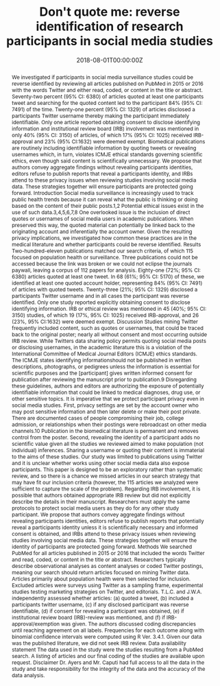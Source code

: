 ---
title: "Don't quote me: reverse identification of research participants in social media studies"

authors:
- "John W. Ayers"
- "admin"
- "Camille Nebeker"
- "Mark Dredze"
date: "2018-08-01T00:00:00Z"
altemetric_id: 
doi: "10.1038/s41746-018-0036-2"
venue: "npj Digital Medicine"
publishDate: "2017-01-01T00:00:00Z"
publication_types: ["2"]
abstract: "We investigated if participants in social media surveillance studies could be reverse identified by reviewing all articles published on PubMed in 2015 or 2016 with the words Twitter and either read, coded, or content in the title or abstract. Seventy-two percent (95% CI: 6380) of articles quoted at least one participants tweet and searching for the quoted content led to the participant 84% (95% CI: 7491) of the time. Twenty-one percent (95% CI: 1329) of articles disclosed a participants Twitter username thereby making the participant immediately identifiable. Only one article reported obtaining consent to disclose identifying information and institutional review board (IRB) involvement was mentioned in only 40% (95% CI: 3150) of articles, of which 17% (95% CI: 1025) received IRB-approval and 23% (95% CI:1632) were deemed exempt. Biomedical publications are routinely including identifiable information by quoting tweets or revealing usernames which, in turn, violates ICMJE ethical standards governing scientific ethics, even though said content is scientifically unnecessary. We propose that authors convey aggregate findings without revealing participants identities, editors refuse to publish reports that reveal a participants identity, and IRBs attend to these privacy issues when reviewing studies involving social media data. These strategies together will ensure participants are protected going forward.
Introduction Social media surveillance is increasingly used to track public health trends because it can reveal what the public is thinking or doing based on the content of their public posts.1,2 Potential ethical issues exist in the use of such data.3,4,5,6,7,8 One overlooked issue is the inclusion of direct quotes or usernames of social media users in academic publications. When preserved this way, the quoted material can potentially be linked back to the originating account and inferentially the account owner. Given the resulting privacy implications, we investigated how common these practices are in the medical literature and whether participants could be reverse identified.
Results Two-hundred-eleven publications matched our search criteria, of which 115 focused on population health or surveillance. Three publications could not be accessed because the link was broken or we could not eclipse the journals paywall, leaving a corpus of 112 papers for analysis.
Eighty-one (72%; 95% CI: 6380) articles quoted at least one tweet. In 68 (61%; 95% CI: 5170) of these, we identified at least one quoted account holder, representing 84% (95% CI: 7491) of articles with quoted tweets. Twenty-three (21%; 95% CI: 1329) disclosed a participants Twitter username and in all cases the participant was reverse identified.
Only one study reported explicitly obtaining consent to disclose identifying information. IRB or ethical review was mentioned in 45 (40%; 95% CI: 3150) studies, of which 19 (17%, 95% CI: 1025) received IRB-approval, and 26 (23%, 95% CI:1632) were deemed exempt.
Discussion Studies mining Twitter frequently included content, such as quotes or usernames, that could be traced back to the original poster; nearly all without consent and most occurring outside IRB review.
While Twitters data sharing policy permits quoting social media posts or disclosing usernames, in the academic literature this is a violation of the International Committee of Medical Journal Editors (ICMJE) ethics standards. The ICMJE states identifying informationshould not be published in written descriptions, photographs, or pedigrees unless the information is essential for scientific purposes and the [participant] gives written informed consent for publication after reviewing the manuscript prior to publication.9 Disregarding these guidelines, authors and editors are authorizing the exposure of potentially identifiable information that could be linked to medical diagnoses, drug use, or other sensitive topics.
It is imperative that we protect participant privacy even in social media studies. First, privacy settings are set by the account owner who may post sensitive information and then later delete or make their post private. There are documented cases of people compromising their job, college admission, or relationships when their postings were rebroadcast on other media channels.10 Publication in the biomedical literature is permanent and removes control from the poster. Second, revealing the identity of a participant adds no scientific value given all the studies we reviewed aimed to make population (not individual) inferences. Sharing a username or quoting their content is immaterial to the aims of these studies.
Our study was limited to publications using Twitter and it is unclear whether works using other social media data also expose participants. This paper is designed to be an exploratory rather than systematic review, and so there is a chance we missed articles in our search strategy that may have fit our inclusion criteria (however, the 115 articles we analyzed were sufficient to capture the scale of the problem). Regarding IRB involvement, it is possible that authors obtained appropriate IRB review but did not explicitly describe the details in their manuscript.
Researchers must apply the same protocols to protect social media users as they do for any other study participant. We propose that authors convey aggregate findings without revealing participants identities, editors refuse to publish reports that potentially reveal a participants identity unless it is scientifically necessary and informed consent is obtained, and IRBs attend to these privacy issues when reviewing studies involving social media data. These strategies together will ensure the identity of participants are protected going forward.
Methods We searched PubMed for all articles published in 2015 or 2016 that included the words Twitter and read, coded, or content in the title or abstract. Researchers typically describe observational analyses as content analyses or coded Twitter postings, meaning our search should return articles focused on mining Twitter data. Articles primarily about population health were then selected for inclusion. Excluded articles were surveys using Twitter as a sampling frame, experimental studies testing marketing strategies on Twitter, and editorials.
T.L.C. and J.W.A. independently assessed whether articles: (a) quoted a tweet, (b) included a participants twitter username, (c) if any disclosed participant was reverse identifiable, (d) if consent for revealing a participant was obtained, (e) if institutional review board (IRB)-review was mentioned, and (f) if IRB-approval/exemption was given. The authors discussed coding discrepancies until reaching agreement on all labels. Frequencies for each outcome along with binomial confidence intervals were computed using R Ver. 3.4.1. Given our data was the published literature, we did not seek IRB review.
Data availability statement The data used in the study were the studies resulting from a PubMed search. A listing of articles and our final coding of the studies are available upon request.
Disclaimer Dr. Ayers and Mr. Caputi had full access to all the data in the study and take responsibility for the integrity of the data and the accuracy of the data analysis."
summary: "Ayers, J. W., Caputi, T. L., Nebeker, C., & Dredze, M. (2018). Don't quote me: reverse identification of research participants in social media studies. Npj Digital Medicine, 1(1). doi:10.1038/s41746-018-0036-2"
tags: 
featured: false
links:
- name: Paper Link
  url: "https://www.nature.com/articles/s41746-018-0036-2"
url_pdf: "/files/NDM-2018.pdf"
image:
  focal_point: ""
  preview_only: false
---